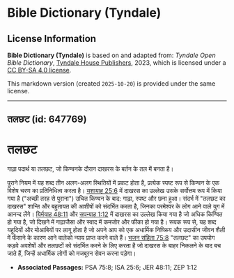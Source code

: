 # Bible Dictionary (Tyndale)

## License Information

**Bible Dictionary (Tyndale)** is based on and adapted from: _Tyndale Open Bible Dictionary_, [Tyndale House Publishers](https://tyndaleopenresources.com/), 2023, which is licensed under a [CC BY-SA 4.0 license](https://creativecommons.org/licenses/by-sa/4.0/legalcode.en).

This markdown version (created `2025-10-20`) is provided under the same license.



--------------------------------

## तलछट (id: 647769)

तलछट
====

गाढ़ा पदार्थ या तलछट, जो किण्वनके दौरान दाखरस के बर्तन के तल में बनता है।

पुराने नियम में यह शब्द तीन अलग\-अलग स्थितियों में प्रकट होता है, प्रत्येक स्पष्ट रूप से किण्वन के एक विशेष चरण का प्रतिनिधित्व करता है। [यशायाह 25:6](https://ref.ly/Isa25:6) में दाखरस का उल्लेख उसके सर्वोत्तम रूप में किया गया है ("अच्छी तरह से पुराना") उचित किण्वन के बाद: गाढ़ा, स्पष्ट और छना हुआ। संदर्भ में "तलछट का दाखरस" शान्ति और बहुतायत की आशीषों को संदर्भित करता है, जिनका परमेश्वर के लोग आने वाले युग में आनन्द लेंगे। [यिर्मयाह 48:11](https://ref.ly/Jer48:11) और [सपन्याह 1:12](https://ref.ly/Zeph1:12) में दाखरस का उल्लेख किया गया है जो अधिक किण्वित हो गया है, जो दिखने में गाढ़ाजैसा और स्वाद में कमजोर और फीका हो गया है। रूपक रूप से, यह शब्द यहूदियों और मोआबियों पर लागू होता है जो अपने आप को एक अधार्मिक निष्क्रिय और उदासीन जीवन शैली में फँसाने के कारण आने वालेको न्याय प्राप्त करने वाले हैं। [भजन संहिता 75:8](https://ref.ly/Ps75:8) "तलछट" का उपयोग कड़वे अवशेषों और तलछटों को संदर्भित करने के लिए करता है जो दाखरस के बाहर निकलने के बाद बच जाते हैं, जिन्हें अधार्मिक लोगों को मजबूरन सेवन करना पड़ेगा।

* **Associated Passages:** PSA 75:8; ISA 25:6; JER 48:11; ZEP 1:12

